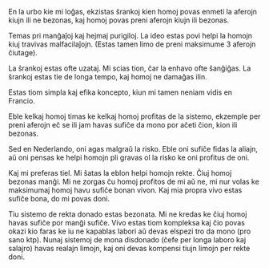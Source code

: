 En la urbo kie mi loĝas, ekzistas ŝrankoj kien homoj povas enmeti la aferojn kiujn ili ne bezonas, kaj homoj povas preni aferojn kiujn ili bezonas.

Temas pri manĝaĵoj kaj hejmaj purigiloj. La ideo estas povi helpi la homojn kiuj travivas malfacilaĵojn. (Estas tamen limo de preni maksimume 3 aferojn ĉiutage).

La ŝrankoj estas ofte uzataj. Mi scias tion, ĉar la enhavo ofte ŝanĝiĝas. La ŝrankoj estas tie de longa tempo, kaj homoj ne damaĝas ilin.

Estas tiom simpla kaj efika koncepto, kiun mi tamen neniam vidis en Francio.

Eble kelkaj homoj timas ke kelkaj homoj profitas de la sistemo, ekzemple per preni aferojn eĉ se ili jam havas sufiĉe da mono por aĉeti ĉion, kion ili bezonas.

Sed en Nederlando, oni agas malgraŭ la risko. Eble oni sufiĉe fidas la aliajn, aŭ oni pensas ke helpi homojn pli gravas ol la risko ke oni profitus de oni.

Kaj mi preferas tiel. Mi ŝatas la eblon helpi homojn rekte. Ĉiuj homoj bezonas manĝi. Mi ne zorgas ĉu homoj profitos de mi aŭ ne, mi nur volas ke maksimumaj homoj havu sufiĉe bonan vivon. Kaj mia propra vivo estas sufiĉe bona, do mi povas doni.

Tiu sistemo de rekta donado estas bezonata. Mi ne kredas ke ĉiuj homoj havas sufiĉe por manĝi sufiĉe. Vivo estas tiom kompleksa kaj ĉio povas okazi kio faras ke iu ne kapablas labori aŭ devas elspezi tro da mono (pro sano ktp). Nunaj sistemoj de mona disdonado (ĉefe per longa laboro kaj salajro) havas realajn limojn, kaj oni devas kompensi tiujn limojn per rekte doni.